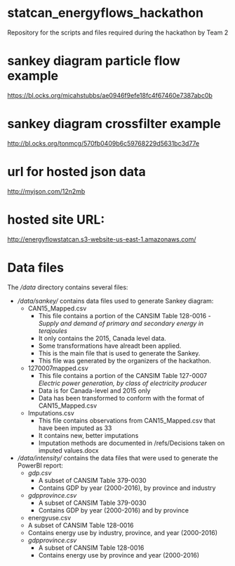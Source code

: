 # statcan_energyflows_hackathon
Repository for the scripts and files required during the hackathon by Team 2

# sankey diagram particle flow example
https://bl.ocks.org/micahstubbs/ae0946f9efe18fc4f67460e7387abc0b

# sankey diagram crossfilter example
http://bl.ocks.org/tonmcg/570fb0409b6c59768229d5631bc3d77e

# url for hosted json data
http://myjson.com/12n2mb

# hosted site URL:
http://energyflowstatcan.s3-website-us-east-1.amazonaws.com/

# Data files
The _/data_ directory contains several files:
* _/data/sankey/_ contains data files used to generate Sankey diagram:
  * CAN15_Mapped.csv
    * This file contains a portion of the CANSIM Table 128-0016 - _Supply and demand of primary and secondary energy in terajoules_
    * It only contains the 2015, Canada level data.
	* Some transformations have alreadt been applied.
	* This is the main file that is used to generate the Sankey.
	* This file was generated by the organizers of the hackathon.
  * 1270007mapped.csv
    * This file contains a portion of the CANSIM Table 127-0007 _Electric power generation, by class of electricity producer_
	* Data is for Canada-level and 2015 only
	* Data has been transformed to conform with the format of CAN15_Mapped.csv
  * Imputations.csv
    * This file contains observations from CAN15_Mapped.csv that have been imputed as 33
	* It contains new, better imputations
	* Imputation methods are documented in /refs/Decisions taken on imputed values.docx
* _/data/intensity/_ contains the data files that were used to generate the PowerBI report:
  * _gdp.csv_
    * A subset of CANSIM Table 379-0030
    * Contains GDP by year (2000-2016), by province and industry
  * _gdpprovince.csv_
    * A subset of CANSIM Table 379-0030
	* Contains GDP by year (2000-2016) and by province
  *  energyuse.csv
    * A subset of CANSIM Table 128-0016
	* Contains energy use by industry, province, and year (2000-2016)
  * _gdpprovince.csv_
    * A subset of CANSIM Table 128-0016
	* Contains energy use by province and year (2000-2016)
	
	

